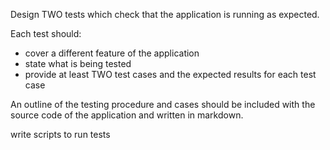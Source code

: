 Design TWO tests which check that the application is running as expected.

Each test should:
- cover a different feature of the application
- state what is being tested
- provide at least TWO test cases and the expected results for each test case

An outline of the testing procedure and cases should be included with the source code of the application and written in markdown.

write scripts to run tests